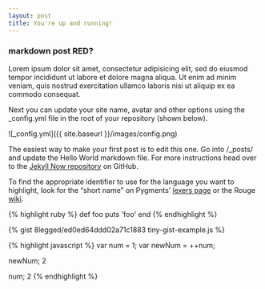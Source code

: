 ```yaml
---
layout: post
title: You're up and running!
---
```


### markdown post RED?
Lorem ipsum dolor sit amet, consectetur adipisicing elit, sed do eiusmod
tempor incididunt ut labore et dolore magna aliqua. Ut enim ad minim veniam,
quis nostrud exercitation ullamco laboris nisi ut aliquip ex ea commodo
consequat.

Next you can update your site name, avatar and other options using the _config.yml file in the root of your repository (shown below).

![_config.yml]({{ site.baseurl }}/images/config.png)

The easiest way to make your first post is to edit this one. Go into /_posts/ and update the Hello World markdown file. For more instructions head over to the [Jekyll Now repository](https://github.com/barryclark/jekyll-now) on GitHub.

To find the appropriate identifier to use for the language you want to highlight, look for the “short name” on Pygments’ [lexers page](http://pygments.org/docs/lexers/) or the Rouge [wiki](https://github.com/jneen/rouge/wiki/List-of-supported-languages-and-lexers).

{% highlight ruby %}
def foo
  puts 'foo'
end
{% endhighlight %}


{% gist 8legged/ed0ed64ddd02a71c1883 tiny-gist-example.js %}

{% highlight javascript %}
var num = 1;
var newNum = ++num;

newNum;
2

num;
2
{% endhighlight %}
